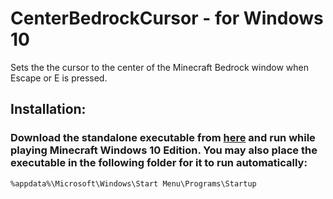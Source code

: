 # CenterBedrockCursor - for Windows 10
Sets the the cursor to the center of the Minecraft Bedrock window when Escape or E is pressed.

## Installation:
### Download the standalone executable from [here](https://github.com/LukasPAH/CenterBedrockCursor/releases/latest) and run while playing Minecraft Windows 10 Edition. You may also place the executable in the following folder for it to run automatically:
```
%appdata%\Microsoft\Windows\Start Menu\Programs\Startup
```
